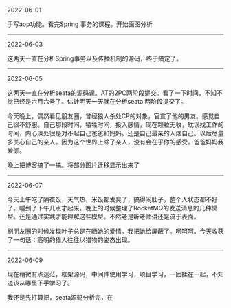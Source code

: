 2022-06-01

手写aop功能。看完Spring 事务的课程。开始画图分析

----------

2022-06-03

这两天一直在分析Spring事务以及传播机制的源码，终于搞定了。

--------------

2022-06-05

这两天一直在分析seata的源码课。AT的2PC两阶段提交。看了一下时间，不知不觉已经是六月六号了。估计明天一天就在分析seata 两阶段提交了。

今天晚上，偶然看见朋友圈，曾经狼人杀处CP的对象，官宣了他的男友。感觉自己很不舒服。自己那段时间，牺牲时间，投入感情，现在颗粒无收，耽误找工作的时间，内心深处很是对不起自己爸爸和妈妈。还是自己最亲的人疼自己。以后尽量多关心自己的亲人。因为这个世界上除了亲人，没有会在乎你的感受。爸爸妈妈我爱你。

晚上把博客搞了一搞。将部分图片迁移显示出来了

---------------

2022-06-07

今天上午吃了隔夜饭，天气热，米饭都发臭了，搞得闹肚子，整个人状态都不好了。睡到了下午几点才起来。晚上的时候整理了RocketMQ的发送消息的几种模型。还是通过实践才能理解这些模型。不然老是听老师讲还是流于表面。

刷朋友圈的时候发现叶子总是在晒她的爱情。我把她给屏蔽了。呵呵呵。今天收获了一句话：高明的猎人往往以猎物的姿态出现。

------

2022-06-09

现在稍微有点迷茫，框架源码，中间件使用学习，项目学习，一团揉在一起，不知道该从哪里下手学习了。

我还是先打算把，seata源码分析完，在

